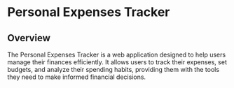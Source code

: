 # Personal Expenses Tracker
## Overview
The Personal Expenses Tracker is a web application designed to help users manage their finances efficiently. It allows users to track their expenses, set budgets, and analyze their spending habits, providing them with the tools they need to make informed financial decisions.

